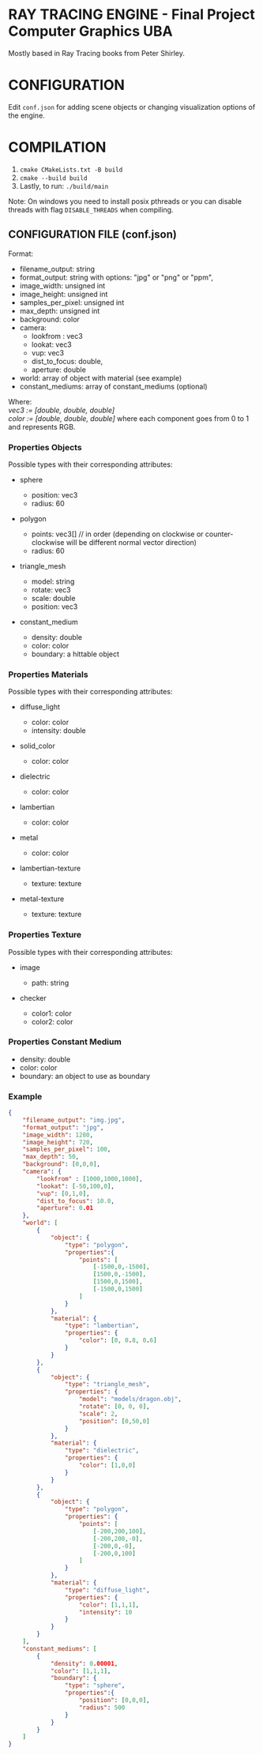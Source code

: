 # RAY TRACING ENGINE - Final Project Computer Graphics UBA
Mostly based in Ray Tracing books from Peter Shirley.

# CONFIGURATION
Edit `conf.json` for adding scene objects or changing visualization options of the engine. 

# COMPILATION
1. `cmake CMakeLists.txt -B build`
2. `cmake --build build`
3. Lastly, to run: `./build/main`

Note: On windows you need to install posix pthreads or you can disable threads with flag `DISABLE_THREADS` when compiling.

## CONFIGURATION FILE (conf.json)
Format:

- filename_output: string
- format_output: string with options: "jpg" or "png" or "ppm",
- image_width: unsigned int
- image_height: unsigned int
- samples_per_pixel: unsigned int
- max_depth: unsigned int
- background: color
- camera: 
    - lookfrom : vec3
    - lookat: vec3
    - vup: vec3
    - dist_to_focus: double,
    - aperture: double
- world: array of object with material (see example)
- constant_mediums: array of constant_mediums (optional)


Where:  
*vec3 := [double, double, double]*  
*color := [double, double, double]* where each component goes from 0 to 1 and represents RGB.
### Properties Objects
Possible types with their corresponding attributes:

- sphere
    - position: vec3
    - radius: 60

- polygon
    - points: vec3[]  // in order (depending on clockwise or counter-clockwise will be different normal vector direction)
    - radius: 60

- triangle_mesh
    - model: string
    - rotate: vec3
    - scale: double
    - position: vec3

- constant_medium
    - density: double
    - color: color
    - boundary: a hittable object

### Properties Materials
Possible types with their corresponding attributes:

- diffuse_light
    - color: color
    - intensity: double

- solid_color
    - color: color

- dielectric
    - color: color

- lambertian
    - color: color

- metal
    - color: color

- lambertian-texture
    - texture: texture

- metal-texture
    - texture: texture

### Properties Texture
Possible types with their corresponding attributes:
- image
    - path: string

- checker
    - color1: color
    - color2: color

### Properties Constant Medium
- density: double
- color: color
- boundary: an object to use as boundary


### Example

```json
{
    "filename_output": "img.jpg",
    "format_output": "jpg",
    "image_width": 1280,
    "image_height": 720,
    "samples_per_pixel": 100,
    "max_depth": 50,
    "background": [0,0,0],
    "camera": {
        "lookfrom" : [1000,1000,1000],
        "lookat": [-50,100,0],
        "vup": [0,1,0],
        "dist_to_focus": 10.0,
        "aperture": 0.01
    },
    "world": [
        {
            "object": {
                "type": "polygon",
                "properties":{
                    "points": [
                        [-1500,0,-1500],
                        [1500,0,-1500],
                        [1500,0,1500],
                        [-1500,0,1500]
                    ]
                }
            },
            "material": {
                "type": "lambertian",
                "properties": {
                    "color": [0, 0.8, 0.6]
                }
            }
        },
        {
            "object": {
                "type": "triangle_mesh",
                "properties": {
                    "model": "models/dragon.obj",
                    "rotate": [0, 0, 0],
                    "scale": 2,
                    "position": [0,50,0]
                }
            },
            "material": {
                "type": "dielectric",
                "properties": {
                    "color": [1,0,0]
                }
            }
        },
        {
            "object": {
                "type": "polygon",
                "properties": {
                    "points": [
                        [-200,200,100],
                        [-200,200,-0],
                        [-200,0,-0],
                        [-200,0,100]
                    ]
                }
            },
            "material": {
                "type": "diffuse_light",
                "properties": {
                    "color": [1,1,1],
                    "intensity": 10
                }
            }
        }
    ],
    "constant_mediums": [
        {
            "density": 0.00001,
            "color": [1,1,1],
            "boundary": {
                "type": "sphere",
                "properties":{
                    "position": [0,0,0],
                    "radius": 500
                }
            }
        }
    ]
}
```